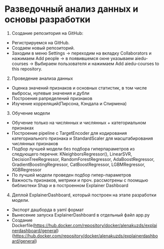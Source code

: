 
# Разведочный анализ данных и основы разработки

1. Создание репозитория на GitHub:
* Регистрируемся на GitHub.
* Создаем новый репозиторий.
* Заходим в меню Settings -> переходим на вкладку Collaborators и нажимаем Add people -> в появившемся окне указываем aiedu-courses -> Выбираем пользователя и нажимаем Add aiedu-courses to this repository.

2. Проведение анализа данных
* Оценка значений признаков и основных статистик, в том числе выбросы, нулевые значения и дубли
* Построения рапределений признаков
* Изучение корреляций(Пирсона, Кэндала и Спирмена) 

3. Обучение модели
* Обучение только на числянных и числянных + категориальном признаках
* Построение pipeline с TargetEncoder для кодирования категориального признака и StandardScaler для масштабирования числянных признаков
* Подбор лучшей модели без подбора гиперпараметров из следующего перечня: KNeighborsRegressor(), LinearSVR, DecisionTreeRegressor, RandomForestRegressor, AdaBoostRegressor, GradientBoostingRegressor, CatBoostRegressor, LGBMRegressor, XGBRegressor
* По лучшей модели проведен подбор гипер-параметров
* Важность признаков, метрики и проч. рассмотрены с поомщью библиотеки Shap и в построенном Explainer Dashboard 

4. Деплой ExplainerDashboard, который построен на этапе разработки модели.
* Экспорт дашборда в yaml формат
* Вынесение запуска ExplainerDashboard в отдельный файл app.py
* Создание Dockerfile(https://hub.docker.com/repository/docker/alenakuzds/explainerdashboard/general)
(https://hub.docker.com/repository/docker/alenakuzds/explainerdashboard/general)
